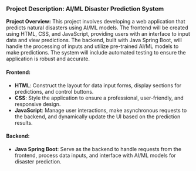 ### Project Description: AI/ML Disaster Prediction System

**Project Overview:**
This project involves developing a web application that predicts natural disasters using AI/ML models. The frontend will be created using HTML, CSS, and JavaScript, providing users with an interface to input data and view predictions. The backend, built with Java Spring Boot, will handle the processing of inputs and utilize pre-trained AI/ML models to make predictions. The system will include automated testing to ensure the application is robust and accurate.

#### Frontend:
- **HTML**: Construct the layout for data input forms, display sections for predictions, and control buttons.
- **CSS**: Style the application to ensure a professional, user-friendly, and responsive design.
- **JavaScript**: Manage user interactions, make asynchronous requests to the backend, and dynamically update the UI based on the prediction results.

#### Backend:
- **Java Spring Boot**: Serve as the backend to handle requests from the frontend, process data inputs, and interface with AI/ML models for disaster prediction.



